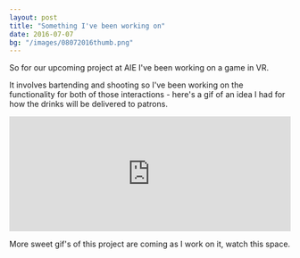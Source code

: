 ```yaml
---
layout: post
title: "Something I've been working on"
date: 2016-07-07
bg: "/images/08072016thumb.png"
---
```


So for our upcoming project at AIE I've been working on a game in VR.

 It involves bartending and shooting so I've been working on the functionality for both of those interactions - here's a gif of an idea I had for how the drinks will be delivered to patrons.

<div style='position:relative;padding-bottom:calc(100% / 2.45)'><iframe src='https://gfycat.com/ifr/GiftedDefinitiveHatchetfish' frameborder='0' scrolling='no' width='100%' height='100%' style='position:absolute;top:0;left:0;' allowfullscreen></iframe></div>

More sweet gif's of this project are coming as I work on it, watch this space.
